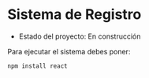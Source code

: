 <h1>Sistema de Registro</h1>

- Estado del proyecto: En construcción

Para ejecutar el sistema debes poner:

``npm install react``

